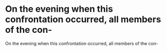 # On the evening when this confrontation occurred, all members of the con-

On the evening when this confrontation occurred, all members of the con-